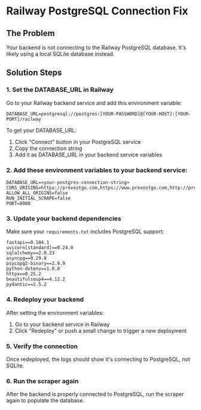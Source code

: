 # Railway PostgreSQL Connection Fix

## The Problem
Your backend is not connecting to the Railway PostgreSQL database. It's likely using a local SQLite database instead.

## Solution Steps

### 1. Set the DATABASE_URL in Railway

Go to your Railway backend service and add this environment variable:

```
DATABASE_URL=postgresql://postgres:[YOUR-PASSWORD]@[YOUR-HOST]:[YOUR-PORT]/railway
```

To get your DATABASE_URL:
1. Click "Connect" button in your PostgreSQL service
2. Copy the connection string
3. Add it as DATABASE_URL in your backend service variables

### 2. Add these environment variables to your backend service:

```
DATABASE_URL=<your-postgres-connection-string>
CORS_ORIGINS=https://prevostgo.com,https://www.prevostgo.com,http://prevostgo.com,http://www.prevostgo.com
ALLOW_ALL_ORIGINS=false
RUN_INITIAL_SCRAPE=false
PORT=8000
```

### 3. Update your backend dependencies

Make sure your `requirements.txt` includes PostgreSQL support:

```
fastapi==0.104.1
uvicorn[standard]==0.24.0
sqlalchemy==2.0.23
asyncpg==0.29.0
psycopg2-binary==2.9.9
python-dotenv==1.0.0
httpx==0.25.2
beautifulsoup4==4.12.2
pydantic==2.5.2
```

### 4. Redeploy your backend

After setting the environment variables:
1. Go to your backend service in Railway
2. Click "Redeploy" or push a small change to trigger a new deployment

### 5. Verify the connection

Once redeployed, the logs should show it's connecting to PostgreSQL, not SQLite.

### 6. Run the scraper again

After the backend is properly connected to PostgreSQL, run the scraper again to populate the database.

